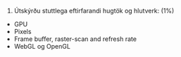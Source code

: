 1. Útskýrðu stuttlega eftirfarandi hugtök og hlutverk: (1%)
* GPU
* Pixels
* Frame buffer, raster-scan and refresh rate
* WebGL og OpenGL

